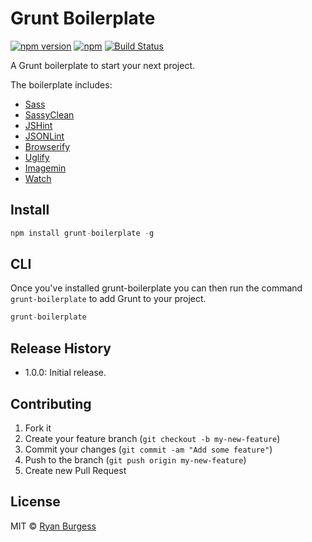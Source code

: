 # Grunt Boilerplate

[![npm version](https://badge.fury.io/js/grunt-boilerplate.svg)](http://badge.fury.io/js/grunt-boilerplate) [![npm](https://img.shields.io/npm/dm/grunt-boilerplate.svg)](https://github.com/ryanburgess/grunt-boilerplate) [![Build Status](https://travis-ci.org/ryanburgess/grunt-boilerplate.svg?branch=master)](https://travis-ci.org/ryanburgess/grunt-boilerplate)

A Grunt boilerplate to start your next project.

The boilerplate includes:
 - [Sass](https://github.com/sindresorhus/grunt-sass)
 - [SassyClean](https://github.com/ryanburgess/grunt-sassyclean)
 - [JSHint](https://github.com/gruntjs/grunt-contrib-jshint)
 - [JSONLint](https://github.com/brandonramirez/grunt-jsonlint)
 - [Browserify](https://github.com/jmreidy/grunt-browserify)
 - [Uglify](https://github.com/gruntjs/grunt-contrib-uglify)
 - [Imagemin](https://github.com/gruntjs/grunt-contrib-imagemin)
 - [Watch](https://github.com/gruntjs/grunt-contrib-watch)

 
## Install
```js
npm install grunt-boilerplate -g
```

## CLI
Once you've installed grunt-boilerplate you can then run the command `grunt-boilerplate` to add Grunt to your project.

```js
grunt-boilerplate
```

## Release History
* 1.0.0: Initial release.
 
## Contributing
1. Fork it
2. Create your feature branch (`git checkout -b my-new-feature`)
3. Commit your changes (`git commit -am "Add some feature"`)
4. Push to the branch (`git push origin my-new-feature`)
5. Create new Pull Request
## License
MIT © [Ryan Burgess](http://github.com/ryanburgess)
